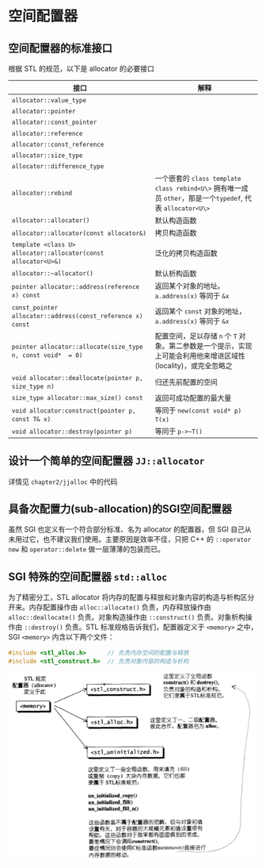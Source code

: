 # 空间配置器

## 空间配置器的标准接口

根据 STL 的规范，以下是 allocator 的必要接口

| 接口 | 解释 |
| --  | --  |
| `allocator::value_type` | | 
| `allocator::pointer`    | |
| `allocator::const_pointer` | | 
| `allocator::reference`  |  |
| `allocator::const_reference` | | 
| `allocator::size_type` | | 
| `allocator::difference_type` | | 
| `allocator::rebind`| 一个嵌套的 `class template class rebind<U\>` 拥有唯一成员 `other`，那是一个`typedef`, 代表 `allocator<U\>` |
| `allocator::allocator()`| 默认构造函数 |
| `allocator::allocator(const allocator&)` | 拷贝构造函数| 
| `template <class U> allocator::allocator(const allocator<U>&)`| 泛化的拷贝构造函数|
| `allocator::~allocator()`|默认析构函数|
| `pointer allocator::address(reference x) const` | 返回某个对象的地址。 `a.address(x)` 等同于 `&x`| 
| `const_pointer allocator::address(const_reference x) const`| 返回某个 `const` 对象的地址，`a.address(x)` 等同于 `&x` |
| `pointer allocator::allocate(size_type n, const void*  = 0)` | 配置空间，足以存储 `n` 个 `T` 对象。第二参数是一个提示，实现上可能会利用他来增进区域性(locality)，或完全忽略之 |
| `void allocator::deallocate(pointer p, size_type n)` | 归还先前配置的空间 |
| `size_type allocator::max_size() const` | 返回可成功配置的最大量 |
| `void allocator:construct(pointer p, const T& x)` | 等同于 `new(const void* p) T(x)`|
| `void allocator::destroy(pointer p)`| 等同于 `p->~T()`|

## 设计一个简单的空间配置器 `JJ::allocator`

详情见 `chapter2/jjalloc` 中的代码

## 具备次配置力(sub-allocation)的SGI空间配置器

虽然 SGI 也定义有一个符合部分标准、名为 allocator 的配置器，但 SGI 自己从未用过它，也不建议我们使用。主要原因是效率不佳，只把 C++ 的 `::operator new` 和 `operator::delete` 做一层薄薄的包装而已。 

## SGI 特殊的空间配置器 `std::alloc`

为了精密分工，STL allocator 将内存的配置与释放和对象内容的构造与析构区分开来。内存配置操作由 `alloc::allocate()` 负责，内存释放操作由 `alloc::deallocate()` 负责。对象构造操作由 `::construct()` 负责。对象析构操作由 `::destroy()` 负责。STL 标准规格告诉我们，配置器定义于 `<memory>` 之中， SGI `<memory>` 内含以下两个文件：

```c
#include <stl_alloc.h>      // 负责内存空间的配置与释放 
#include <stl_construct.h>  // 负责对象内容的构造与析构
```
![对象的构造与析构](/docs/assets/2-1.png)